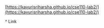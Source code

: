 [https://kavurisriharsha.github.io/cse110-lab2/](https://kavurisriharsha.github.io/cse110-lab2/)

^ Link
